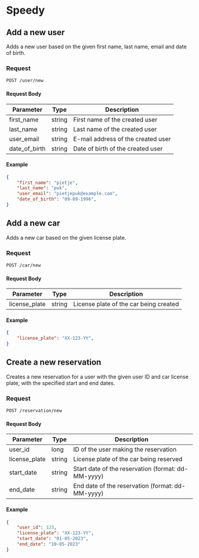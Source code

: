 # Speedy

## Add a new user

Adds a new user based on the given first name, last name, email and date of birth. 

### Request

`POST /user/new`

#### Request Body

| Parameter     | Type     | Description                         |
| ------------- | ------   | ----------------------------------- |
| first_name    | string   | First name of the created user      |
| last_name     | string   | Last name of the created user       |
| user_email    | string   | E-mail address of the created user  |
| date_of_birth | string   | Date of birth of the created user   |

#### Example

```json
{
    "first_name": "pietje",
    "last_name": "puk",
    "user_email": "pietjepuk@example.com",
    "date_of_birth": "09-09-1996",
}
```

## Add a new car

Adds a new car based on the given license plate. 

### Request

`POST /car/new`

#### Request Body

| Parameter     | Type     | Description                            |
| ------------- | ------   | -------------------------------------- |
| license_plate | string   | License plate of the car being created |

#### Example

```json
{
    "license_plate": "XX-123-YY",
}
```

## Create a new reservation

Creates a new reservation for a user with the given user ID and car license plate, with the specified start and end dates.

### Request

`POST /reservation/new`

#### Request Body

| Parameter  | Type   | Description                            |
| ---------- | ------ | -------------------------------------- |
| user_id    | long   | ID of the user making the reservation  |
| license_plate  | string | License plate of the car being reserved |
| start_date | string | Start date of the reservation (format: dd-MM-yyyy) |
| end_date | string | End date of the reservation (format: dd-MM-yyyy) |

#### Example

```json
{
    "user_id": 123,
    "license_plate": "XX-123-YY",
    "start_date": "01-05-2023",
    "end_date": "10-05-2023"
}
```

